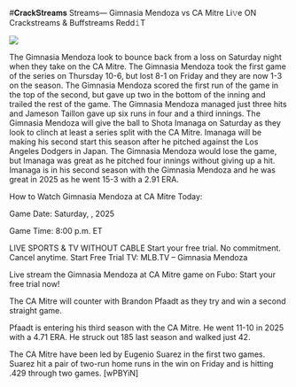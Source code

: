 #𝐂𝐫𝐚𝐜𝐤𝐒𝐭𝐫𝐞𝐚𝐦𝐬 Streams— Gimnasia Mendoza vs CA Mitre Li𝚟e ON Crackstreams & Buffstreams Redd𝚒T  
  
  
[![](https://i.imgur.com/qSNzIqt.png)](https://movie.rssnews.media/lTFRxxh.php)  
  
The Gimnasia Mendoza look to bounce back from a loss on Saturday night when they take on the CA Mitre. The Gimnasia Mendoza took the first game of the series on Thursday 10-6, but lost 8-1 on Friday and they are now 1-3 on the season. The Gimnasia Mendoza scored the first run of the game in the top of the second, but gave up two in the bottom of the inning and trailed the rest of the game. The Gimnasia Mendoza managed just three hits and Jameson Taillon gave up six runs in four and a third innings. The Gimnasia Mendoza will give the ball to Shota Imanaga on Saturday as they look to clinch at least a series split with the CA Mitre. Imanaga will be making his second start this season after he pitched against the Los Angeles Dodgers in Japan. The Gimnasia Mendoza would lose the game, but Imanaga was great as he pitched four innings without giving up a hit. Imanaga is in his second season with the Gimnasia Mendoza and he was great in 2025 as he went 15-3 with a 2.91 ERA.

How to Watch Gimnasia Mendoza at CA Mitre Today:

Game Date: Saturday, , 2025

Game Time: 8:00 p.m. ET

LIVE SPORTS & TV WITHOUT CABLE
Start your free trial. No commitment. Cancel anytime.
Start Free Trial
TV: MLB.TV – Gimnasia Mendoza

Live stream the Gimnasia Mendoza at CA Mitre game on Fubo: Start your free trial now!

The CA Mitre will counter with Brandon Pfaadt as they try and win a second straight game.

Pfaadt is entering his third season with the CA Mitre. He went 11-10 in 2025 with a 4.71 ERA. He struck out 185 last season and walked just 42.

The CA Mitre have been led by Eugenio Suarez in the first two games. Suarez hit a pair of two-run home runs in the win on Friday and is hitting .429 through two games. [wPBYiN]